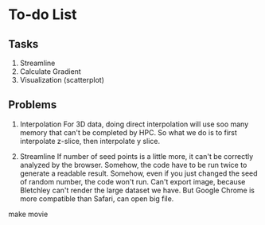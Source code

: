 # To-do List

## Tasks

1. Streamline
2. Calculate Gradient
3. Visualization (scatterplot)

## Problems

1. Interpolation
For 3D data, doing direct interpolation will use soo many memory that can't be completed by HPC.
So what we do is to first interpolate z-slice, then interpolate y slice.

2. Streamline
If number of seed points is a little more, it can't be correctly analyzed by the browser.
Somehow, the code have to be run twice to generate a readable result.
Somehow, even if you just changed the seed of random number, the code won't run.
Can't export image, because Bletchley can't render the large dataset we have.
But Google Chrome is more compatible than Safari, can open big file.

make movie
